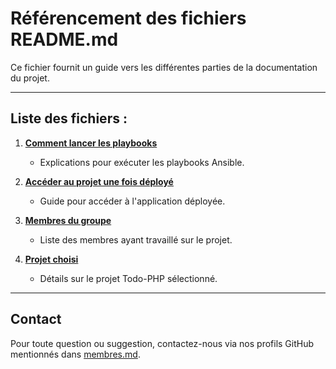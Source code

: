 
# Référencement des fichiers README.md

Ce fichier fournit un guide vers les différentes parties de la documentation du projet.

---

## **Liste des fichiers :**
1. **[Comment lancer les playbooks](lancer-playbooks.md)**
    - Explications pour exécuter les playbooks Ansible.

2. **[Accéder au projet une fois déployé](acces-projet.md)**
    - Guide pour accéder à l'application déployée.

3. **[Membres du groupe](membres.md)**
    - Liste des membres ayant travaillé sur le projet.

4. **[Projet choisi](projet-choisi.md)**
    - Détails sur le projet Todo-PHP sélectionné.

---

## **Contact**
Pour toute question ou suggestion, contactez-nous via nos profils GitHub mentionnés dans [membres.md](membres.md).
